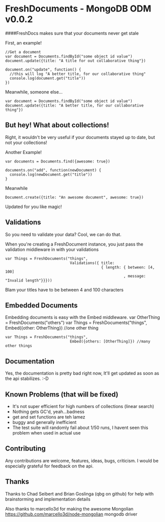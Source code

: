 FreshDocuments - MongoDB ODM v0.0.2
===================================

####FreshDocs makes sure that your documents never get stale

  First, an example!

    //Get a document
    var document = Documents.findById("some object id value")
    document.update({title: "A title for out collaborative thing"})

    document.on("update", function() {
      //this will log "A better title, for our collaborative thing"          
      console.log(document.get("title"))
    })

  Meanwhile, someone else...

    var document = Documents.findById("some object id value")
    document.update({title: "A better title, for our collaborative thing"})
  
## But hey! What about collections!

  Right, it wouldn't be very useful if your documents stayed up to date,
  but not your collections!  

  Another Example!

    var documents = Documents.find({awesome: true})

    documents.on("add", function(newDocument) {
      console.log(newDocument.get("title"))
    }

  Meanwhile

    Document.create({title: "An awesome document", awesome: true})

  Updated for you like magic!

## Validations
 
  So you need to validate your data? Cool, we can do that.

  When you're creating a FreshDocument instance, you just pass the validation
  middleware in with your validations

    var Things = FreshDocuments("things", 
                                 Validations({ title: 
                                               { length: { between: [4, 100]
                                                         , message: "Invalid length"}}})) 

  Blam your titles have to be between 4 and 100 characters

## Embedded Documents

  Embedding documents is easy with the Embed middleware.
    var OtherThing = FreshDocuments("others")
    var Things = FreshDocuments("things", 
                                 Embed({other: OtherThing}) //one other thing

    var Things = FreshDocuments("things", 
                                 Embed({others: [OtherThing]}) //many other things
                                             

## Documentation 
 
  Yes, the documentation is pretty bad right now, It'll get updated as soon as the api
  stabilizes. :-D


## Known Problems (that will be fixed)

  * It's not super efficient for high numbers of collections (linear search)
  * Nothing gets GC'd, yeah...badness
  * get and set functions are teh lamez
  * buggy and generally inefficient
  * The test suite will randomly fail about 1/50 runs, I havent seen this
    problem when used in actual use

## Contributing 

  Any contributions are welcome, features, ideas, bugs, criticism.
  I would be especially grateful for feedback on the api.

## Thanks

  Thanks to Chad Seibert and Brian Goslinga (qbg on github) for help with
  brainstorming and implementation details

  Also thanks to marcello3d for making the awesome Mongolian
  https://github.com/marcello3d/node-mongolian mongodb driver


